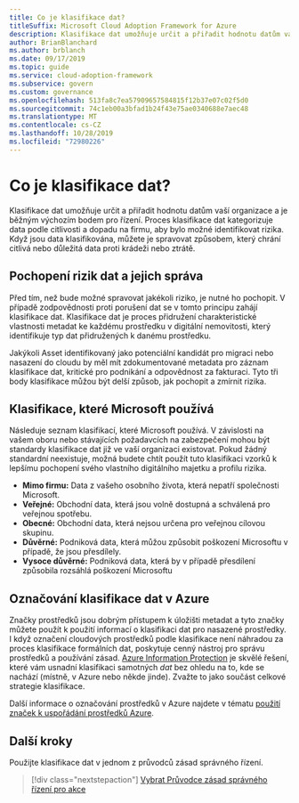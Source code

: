 ```yaml
---
title: Co je klasifikace dat?
titleSuffix: Microsoft Cloud Adoption Framework for Azure
description: Klasifikace dat umožňuje určit a přiřadit hodnotu datům vaší organizace a je běžným výchozím bodem pro řízení.
author: BrianBlanchard
ms.author: brblanch
ms.date: 09/17/2019
ms.topic: guide
ms.service: cloud-adoption-framework
ms.subservice: govern
ms.custom: governance
ms.openlocfilehash: 513fa8c7ea57909657584815f12b37e07c02f5d0
ms.sourcegitcommit: 74c1eb00a3bfad1b24f43e75ae0340688e7aec48
ms.translationtype: MT
ms.contentlocale: cs-CZ
ms.lasthandoff: 10/28/2019
ms.locfileid: "72980226"
---
```

<!-- markdownlint-disable MD026 -->

# <a name="what-is-data-classification"></a>Co je klasifikace dat?

Klasifikace dat umožňuje určit a přiřadit hodnotu datům vaší organizace a je běžným výchozím bodem pro řízení. Proces klasifikace dat kategorizuje data podle citlivosti a dopadu na firmu, aby bylo možné identifikovat rizika. Když jsou data klasifikována, můžete je spravovat způsobem, který chrání citlivá nebo důležitá data proti krádeži nebo ztrátě.

## <a name="understand-data-risks-then-manage-them"></a>Pochopení rizik dat a jejich správa

Před tím, než bude možné spravovat jakékoli riziko, je nutné ho pochopit. V případě zodpovědnosti proti porušení dat se v tomto principu zahájí klasifikace dat. Klasifikace dat je proces přidružení charakteristické vlastnosti metadat ke každému prostředku v digitální nemovitosti, který identifikuje typ dat přidružených k danému prostředku.

Jakýkoli Asset identifikovaný jako potenciální kandidát pro migraci nebo nasazení do cloudu by měl mít zdokumentované metadata pro záznam klasifikace dat, kritické pro podnikání a odpovědnost za fakturaci. Tyto tři body klasifikace můžou být delší způsob, jak pochopit a zmírnit rizika.

## <a name="classifications-microsoft-uses"></a>Klasifikace, které Microsoft používá

Následuje seznam klasifikací, které Microsoft používá. V závislosti na vašem oboru nebo stávajících požadavcích na zabezpečení mohou být standardy klasifikace dat již ve vaší organizaci existovat. Pokud žádný standardní neexistuje, možná budete chtít použít tuto klasifikaci vzorků k lepšímu pochopení svého vlastního digitálního majetku a profilu rizika.

- **Mimo firmu:** Data z vašeho osobního života, která nepatří společnosti Microsoft.
- **Veřejné:** Obchodní data, která jsou volně dostupná a schválená pro veřejnou spotřebu.
- **Obecné:** Obchodní data, která nejsou určena pro veřejnou cílovou skupinu.
- **Důvěrné:** Podniková data, která můžou způsobit poškození Microsoftu v případě, že jsou přesdílely.
- **Vysoce důvěrné:** Podniková data, která by v případě přesdílení způsobila rozsáhlá poškození Microsoftu

## <a name="tagging-data-classification-in-azure"></a>Označování klasifikace dat v Azure

Značky prostředků jsou dobrým přístupem k úložišti metadat a tyto značky můžete použít k použití informací o klasifikaci dat pro nasazené prostředky. I když označení cloudových prostředků podle klasifikace není náhradou za proces klasifikace formálních dat, poskytuje cenný nástroj pro správu prostředků a používání zásad. [Azure Information Protection](https://docs.microsoft.com/azure/information-protection/what-is-information-protection) je skvělé řešení, které vám usnadní klasifikaci samotných _dat_ bez ohledu na to, kde se nachází (místně, v Azure nebo někde jinde). Zvažte to jako součást celkové strategie klasifikace.

Další informace o označování prostředků v Azure najdete v tématu [použití značek k uspořádání prostředků Azure](https://docs.microsoft.com/azure/azure-resource-manager/resource-group-using-tags).

## <a name="next-steps"></a>Další kroky

Použijte klasifikace dat v jednom z průvodců zásad správného řízení.

> [!div class="nextstepaction"]
> [Vybrat Průvodce zásad správného řízení pro akce](../guides/index.md)
